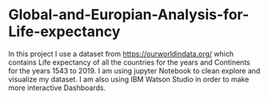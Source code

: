 # Global-and-Europian-Analysis-for-Life-expectancy

In this project I use a dataset from https://ourworldindata.org/ which contains Life expectancy of all the countries for the years and Continents for the years 1543 to 2019. I am using jupyter Notebook to clean explore and visualize my dataset. I am also using IBM Watson Studio in order to make more interactive Dashboards.
